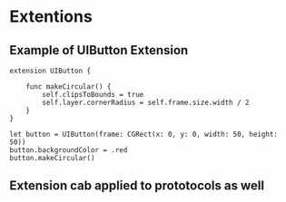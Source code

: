 # Extentions

## Example of UIButton Extension

```
extension UIButton {
    
    func makeCircular() {
        self.clipsToBounds = true
        self.layer.cornerRadius = self.frame.size.width / 2
    }
}

let button = UIButton(frame: CGRect(x: 0, y: 0, width: 50, height: 50))
button.backgroundColor = .red
button.makeCircular()

```

## Extension cab applied to prototocols as well
